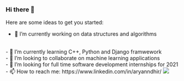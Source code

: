 ### Hi there 👋

Here are some ideas to get you started:

- 🔭 I’m currently working on data structures and algorithms
<br>
- 🌱 I’m currently learning C++, Python and Django framwework 
<br>
- 👯 I’m looking to collaborate on machine learning applications
<br>
- 🤔 I’m looking for full time software development internships for 2021
<br>
- 📫 How to reach me: https://www.linkedin.com/in/aryanndhir/

<img src="https://github-readme-stats.vercel.app/api?username=aryanndhir&&show_icons=true&title_color=ffffff&icon_color=bb2acf&text_color=daf7dc&bg_color=151515">
